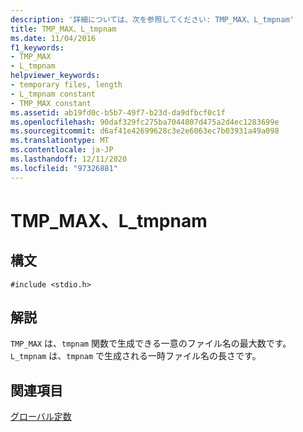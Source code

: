 ```yaml
---
description: '詳細については、次を参照してください: TMP_MAX、L_tmpnam'
title: TMP_MAX、L_tmpnam
ms.date: 11/04/2016
f1_keywords:
- TMP_MAX
- L_tmpnam
helpviewer_keywords:
- temporary files, length
- L_tmpnam constant
- TMP_MAX constant
ms.assetid: ab19fd0c-b5b7-49f7-b23d-da9dfbcf0c1f
ms.openlocfilehash: 90daf329fc275ba7044807d475a2d4ec1283699e
ms.sourcegitcommit: d6af41e42699628c3e2e6063ec7b03931a49a098
ms.translationtype: MT
ms.contentlocale: ja-JP
ms.lasthandoff: 12/11/2020
ms.locfileid: "97326881"
---
```

# <a name="tmp_max-l_tmpnam"></a>TMP_MAX、L_tmpnam

## <a name="syntax"></a>構文

```
#include <stdio.h>
```

## <a name="remarks"></a>解説

`TMP_MAX` は、`tmpnam` 関数で生成できる一意のファイル名の最大数です。 `L_tmpnam` は、`tmpnam` で生成される一時ファイル名の長さです。

## <a name="see-also"></a>関連項目

[グローバル定数](../c-runtime-library/global-constants.md)
